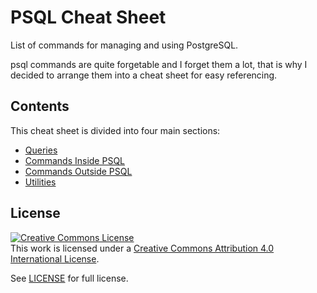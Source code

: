 # PSQL Cheat Sheet

List of commands for managing and using PostgreSQL.

psql commands are quite forgetable and I forget them a lot, that is why I decided to arrange them into a cheat sheet for easy referencing.

## Contents

This cheat sheet is divided into four main sections:

- [Queries](queries/)
- [Commands Inside PSQL](commands-inside-psql/)
- [Commands Outside PSQL](commands-outside-psql/)
- [Utilities](utilities/)

## License

<a rel="license" href="http://creativecommons.org/licenses/by/4.0/"><img alt="Creative Commons License" style="border-width:0" src="https://i.creativecommons.org/l/by/4.0/88x31.png" /></a><br />This work is licensed under a <a rel="license" href="http://creativecommons.org/licenses/by/4.0/">Creative Commons Attribution 4.0 International License</a>.

See [LICENSE](https://creativecommons.org/licenses/by/4.0/) for full license.
